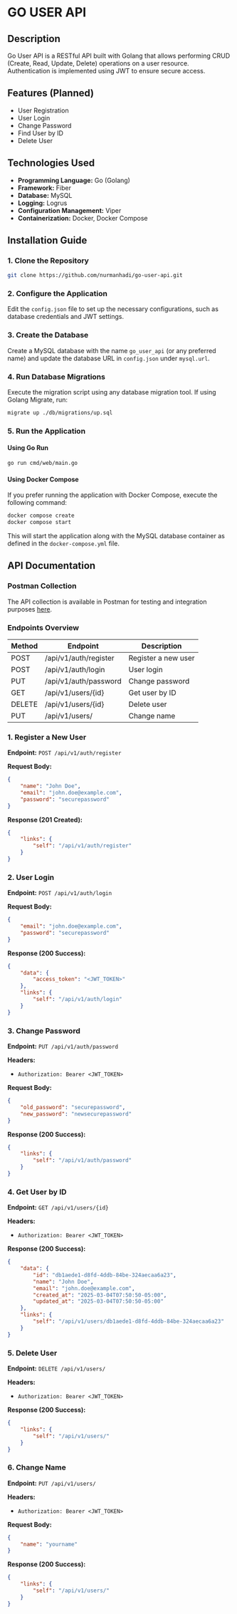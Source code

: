 # GO USER API

## Description

Go User API is a RESTful API built with Golang that allows performing CRUD (Create, Read, Update, Delete) operations on a user resource. Authentication is implemented using JWT to ensure secure access.

## Features (Planned)

- User Registration
- User Login
- Change Password
- Find User by ID
- Delete User

## Technologies Used

- **Programming Language:** Go (Golang)
- **Framework:** Fiber
- **Database:** MySQL
- **Logging:** Logrus
- **Configuration Management:** Viper
- **Containerization:** Docker, Docker Compose

## Installation Guide

### 1. Clone the Repository

```bash
git clone https://github.com/nurmanhadi/go-user-api.git
```

### 2. Configure the Application

Edit the `config.json` file to set up the necessary configurations, such as database credentials and JWT settings.

### 3. Create the Database

Create a MySQL database with the name `go_user_api` (or any preferred name) and update the database URL in `config.json` under `mysql.url`.

### 4. Run Database Migrations

Execute the migration script using any database migration tool. If using Golang Migrate, run:

```bash
migrate up ./db/migrations/up.sql
```

### 5. Run the Application

#### Using Go Run

```bash
go run cmd/web/main.go
```

#### Using Docker Compose

If you prefer running the application with Docker Compose, execute the following command:

```bash
docker compose create
docker compose start
```

This will start the application along with the MySQL database container as defined in the `docker-compose.yml` file.

## API Documentation

### Postman Collection

The API collection is available in Postman for testing and integration purposes [here](https://www.postman.com/supply-observer-10980491/workspace/nurman-hadi/collection/40970638-05f05d8e-7aaf-4820-aaf9-aa17c7cb4d11?action=share&creator=40970638).

### Endpoints Overview

| Method  | Endpoint                | Description          |
|---------|-------------------------|----------------------|
| POST    | /api/v1/auth/register   | Register a new user |
| POST    | /api/v1/auth/login      | User login          |
| PUT     | /api/v1/auth/password   | Change password     |
| GET     | /api/v1/users/{id}      | Get user by ID      |
| DELETE  | /api/v1/users/{id}      | Delete user         |
| PUT     | /api/v1/users/          | Change name

### 1. Register a New User

**Endpoint:** `POST /api/v1/auth/register`

**Request Body:**
```json
{
    "name": "John Doe",
    "email": "john.doe@example.com",
    "password": "securepassword"
}
```

**Response (201 Created):**
```json
{
    "links": {
        "self": "/api/v1/auth/register"
    }
}
```

### 2. User Login

**Endpoint:** `POST /api/v1/auth/login`

**Request Body:**
```json
{
    "email": "john.doe@example.com",
    "password": "securepassword"
}
```

**Response (200 Success):**
```json
{
    "data": {
        "access_token": "<JWT_TOKEN>"
    },
    "links": {
        "self": "/api/v1/auth/login"
    }
}
```

### 3. Change Password

**Endpoint:** `PUT /api/v1/auth/password`

**Headers:**
- `Authorization: Bearer <JWT_TOKEN>`

**Request Body:**
```json
{
    "old_password": "securepassword",
    "new_password": "newsecurepassword"
}
```

**Response (200 Success):**
```json
{
    "links": {
        "self": "/api/v1/auth/password"
    }
}
```

### 4. Get User by ID

**Endpoint:** `GET /api/v1/users/{id}`

**Headers:**
- `Authorization: Bearer <JWT_TOKEN>`

**Response (200 Success):**
```json
{
    "data": {
        "id": "db1aede1-d8fd-4ddb-84be-324aecaa6a23",
        "name": "John Doe",
        "email": "john.doe@example.com",
        "created_at": "2025-03-04T07:50:50-05:00",
        "updated_at": "2025-03-04T07:50:50-05:00"
    },
    "links": {
        "self": "/api/v1/users/db1aede1-d8fd-4ddb-84be-324aecaa6a23"
    }
}
```

### 5. Delete User

**Endpoint:** `DELETE /api/v1/users/`

**Headers:**
- `Authorization: Bearer <JWT_TOKEN>`

**Response (200 Success):**
```json
{
    "links": {
        "self": "/api/v1/users/"
    }
}
```

### 6. Change Name

**Endpoint:** `PUT /api/v1/users/`

**Headers:**
- `Authorization: Bearer <JWT_TOKEN>`

**Request Body:**
```json
{
    "name": "yourname"
}
```

**Response (200 Success):**
```json
{
    "links": {
        "self": "/api/v1/users/"
    }
}
```